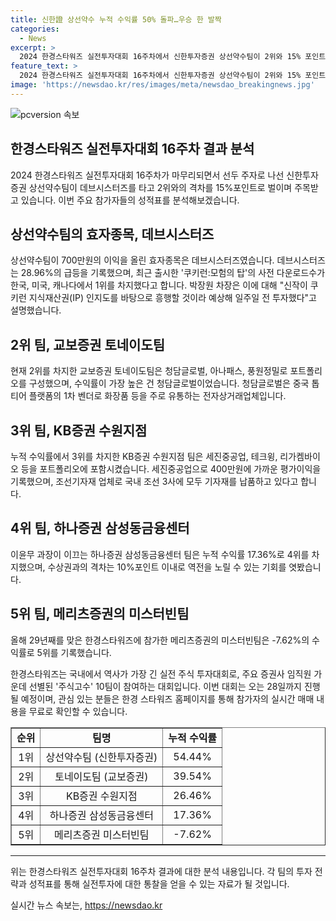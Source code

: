 ```yaml
---
title: 신한證 상선약수 누적 수익률 50% 돌파…우승 한 발짝
categories:
  - News
excerpt: >
  2024 한경스타워즈 실전투자대회 16주차에서 신한투자증권 상선약수팀이 2위와 15% 포인트의 수익률 격차를 벌려 54.44%의 누적 수익률을 기록하여 선두를 달리고 있다. 데브시스터즈 주식으로 상당한 수익을 올린 것으로 보아 미래 흥행 가정하고 투자 결정한 것이었으며, 국내외에서 흥행 중인 게임의 주식에 투자한 것으로 보여진다. 대회는 28일까지 진행되며, 선두를 유지하기 위한 노력이 계속되고 있다. (추가로 대회 참가자의 투자 상황은 한경 스타워즈 홈페이지에서 확인 가능)
feature_text: >
  2024 한경스타워즈 실전투자대회 16주차에서 신한투자증권 상선약수팀이 2위와 15% 포인트의 수익률 격차를 벌려 54.44%의 누적 수익률을 기록하여 선두를 달리고 있다. 데브시스터즈 주식으로 상당한 수익을 올린 것으로 보아 미래 흥행 가정하고 투자 결정한 것이었으며, 국내외에서 흥행 중인 게임의 주식에 투자한 것으로 보여진다. 대회는 28일까지 진행되며, 선두를 유지하기 위한 노력이 계속되고 있다. (추가로 대회 참가자의 투자 상황은 한경 스타워즈 홈페이지에서 확인 가능)
image: 'https://newsdao.kr/res/images/meta/newsdao_breakingnews.jpg'
---
```


<p><img src="https://newsdao.kr/res/images/meta/newsdao_breakingnews.jpg" alt="pcversion 속보" /></p>

<h2 data-ke-size="size26">한경스타워즈 실전투자대회 16주차 결과 분석</h2>

<p data-ke-size="size16">2024 한경스타워즈 실전투자대회 16주차가 마무리되면서 선두 주자로 나선 신한투자증권 상선약수팀이 데브시스터즈를 타고 2위와의 격차를 15%포인트로 벌이며 주목받고 있습니다. 이번 주요 참가자들의 성적표를 분석해보겠습니다.</p>

<h2 data-ke-size="size24">상선약수팀의 효자종목, 데브시스터즈</h2>

<p data-ke-size="size16">상선약수팀이 700만원의 이익을 올린 효자종목은 데브시스터즈였습니다. 데브시스터즈는 28.96%의 급등을 기록했으며, 최근 출시한 '쿠키런:모험의 탑'의 사전 다운로드수가 한국, 미국, 캐나다에서 1위를 차지했다고 합니다. 박장원 차장은 이에 대해 "신작이 쿠키런 지식재산권(IP) 인지도를 바탕으로 흥행할 것이라 예상해 일주일 전 투자했다"고 설명했습니다.</p>

<h2 data-ke-size="size24">2위 팀, 교보증권 토네이도팀</h2>

<p data-ke-size="size16">현재 2위를 차지한 교보증권 토네이도팀은 청담글로벌, 아나패스, 풍원정밀로 포트폴리오를 구성했으며, 수익률이 가장 높은 건 청담글로벌이었습니다. 청담글로벌은 중국 톱티어 플랫폼의 1차 벤더로 화장품 등을 주로 유통하는 전자상거래업체입니다.</p>

<h2 data-ke-size="size24">3위 팀, KB증권 수원지점</h2>

<p data-ke-size="size16">누적 수익률에서 3위를 차지한 KB증권 수원지점 팀은 세진중공업, 테크윙, 리가켐바이오 등을 포트폴리오에 포함시켰습니다. 세진중공업으로 400만원에 가까운 평가이익을 기록했으며, 조선기자재 업체로 국내 조선 3사에 모두 기자재를 납품하고 있다고 합니다.</p>

<h2 data-ke-size="size24">4위 팀, 하나증권 삼성동금융센터</h2>

<p data-ke-size="size16">이윤무 과장이 이끄는 하나증권 삼성동금융센터 팀은 누적 수익률 17.36%로 4위를 차지했으며, 수상권과의 격차는 10%포인트 이내로 역전을 노릴 수 있는 기회를 엿봤습니다.</p>

<h2 data-ke-size="size24">5위 팀, 메리츠증권의 미스터빈팀</h2>

<p data-ke-size="size16">올해 29년째를 맞은 한경스타워즈에 참가한 메리츠증권의 미스터빈팀은 -7.62%의 수익률로 5위를 기록했습니다.</p>

<p data-ke-size="size16">한경스타워즈는 국내에서 역사가 가장 긴 실전 주식 투자대회로, 주요 증권사 임직원 가운데 선별된 '주식고수' 10팀이 참여하는 대회입니다. 이번 대회는 오는 28일까지 진행될 예정이며, 관심 있는 분들은 한경 스타워즈 홈페이지를 통해 참가자의 실시간 매매 내용을 무료로 확인할 수 있습니다.</p>

<table border="1">
<tbody>
<tr>
<td style="text-align: center; height: 17px;"><b>순위</b></td>
<td style="text-align: center; height: 17px;"><b>팀명</b></td>
<td style="text-align: center; height: 17px;"><b>누적 수익률</b></td>
</tr>
<tr>
<td style="text-align: center; height: 17px;">1위</td>
<td style="text-align: center; height: 17px;">상선약수팀 (신한투자증권)</td>
<td style="text-align: center; height: 17px;">54.44%</td>
</tr>
<tr>
<td style="text-align: center; height: 17px;">2위</td>
<td style="text-align: center; height: 17px;">토네이도팀 (교보증권)</td>
<td style="text-align: center; height: 17px;">39.54%</td>
</tr>
<tr>
<td style="text-align: center; height: 17px;">3위</td>
<td style="text-align: center; height: 17px;">KB증권 수원지점</td>
<td style="text-align: center; height: 17px;">26.46%</td>
</tr>
<tr>
<td style="text-align: center; height: 17px;">4위</td>
<td style="text-align: center; height: 17px;">하나증권 삼성동금융센터</td>
<td style="text-align: center; height: 17px;">17.36%</td>
</tr>
<tr>
<td style="text-align: center; height: 17px;">5위</td>
<td style="text-align: center; height: 17px;">메리츠증권 미스터빈팀</td>
<td style="text-align: center; height: 17px;">-7.62%</td>
</tr>
</tbody>
</table>

<hr>

<p data-ke-size="size16">위는 한경스타워즈 실전투자대회 16주차 결과에 대한 분석 내용입니다. 각 팀의 투자 전략과 성적표를 통해 실전투자에 대한 통찰을 얻을 수 있는 자료가 될 것입니다.</p>
실시간 뉴스 속보는, <a href="https://newsdao.kr" rel="dofollow">https://newsdao.kr</a>


